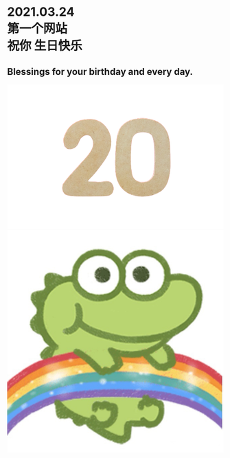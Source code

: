 2021.03.24  
第一个网站  
祝你 
生日快乐
=======
Blessings for your birthday and every day. 
--------
 ![image](https://github.com/JackeyLau1/HappyBirthdaySally.github.io/blob/gh-pages/20.png)![image](https://github.com/JackeyLau1/HappyBirthdaySally.github.io/blob/main/111111.jpg)
